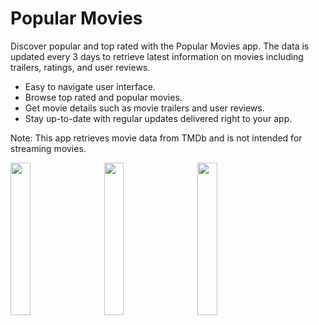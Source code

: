 # Popular Movies

Discover popular and top rated with the Popular Movies app. The data is updated every 3 days to retrieve latest information on movies including trailers, ratings, and user reviews.

- Easy to navigate user interface.
- Browse top rated and popular movies.
- Get movie details such as movie trailers and user reviews.
- Stay up-to-date with regular updates delivered right to your app.

Note: This app retrieves movie data from TMDb and is not intended for streaming movies.


<img width="25%" src="https://lh3.googleusercontent.com/gplMozDsn1YNpGHbpi-JadICH2zNt-rJDYZJ8hUk9jgC8XAFDczSTjnKJ03lCmUE9os=w3072-h1456-rw" />&nbsp;&nbsp;&nbsp;&nbsp;&nbsp;&nbsp;<img width="25%" src="https://lh3.googleusercontent.com/R-pBne5tWPH6Geno1zxzRAok5o08JCIAN-FZl6yNxfAqEwTF9W0-iFcB6A7mjSpExh0=w1440-h620-rw" />&nbsp;&nbsp;&nbsp;&nbsp;&nbsp;&nbsp;<img width="25%" src="https://lh3.googleusercontent.com/K1K1cZ-LfCkCwiiN-B4XA0zED9SrFCLLy_tECQ6dqd6jDLmW3bKP2uPEsrNJdIfXWg=w1440-h620-rw" />
